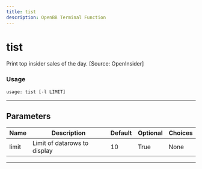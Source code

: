 ```yaml
---
title: tist
description: OpenBB Terminal Function
---
```


# tist

Print top insider sales of the day. [Source: OpenInsider]

### Usage 
```python
usage: tist [-l LIMIT]
```
---
## Parameters

| Name | Description | Default | Optional | Choices |
| ---- | ----------- | ------- | -------- | ------- |
| limit | Limit of datarows to display | 10 | True | None |
---
